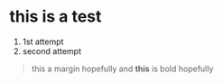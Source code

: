 this is a test
==============

1. 1st attempt 
2. second attempt


> this a margin hopefully 
> and **this** is bold hopefully
>
>